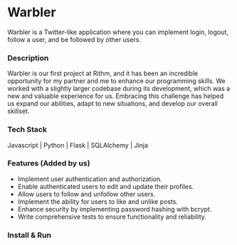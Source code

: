 # Warbler

Warbler is a Twitter-like application where you can implement login, logout, follow a user, and be followed by other users.

### Description

Warbler is our first project at Rithm, and it has been an incredible opportunity for my partner and me to enhance our programming skills. We worked with a slightly larger codebase during its development, which was a new and valuable experience for us. Embracing this challenge has helped us expand our abilities, adapt to new situations, and develop our overall skillset.

### Tech Stack 

Javascript | Python | Flask | SQLAlchemy | Jinja

### Features (Added by us)

- Implement user authentication and authorization.
- Enable authenticated users to edit and update their profiles.
- Allow users to follow and unfollow other users.
- Implement the ability for users to like and unlike posts.
- Enhance security by implementing password hashing with bcrypt.
- Write comprehensive tests to ensure functionality and reliability.

### Install & Run










 
